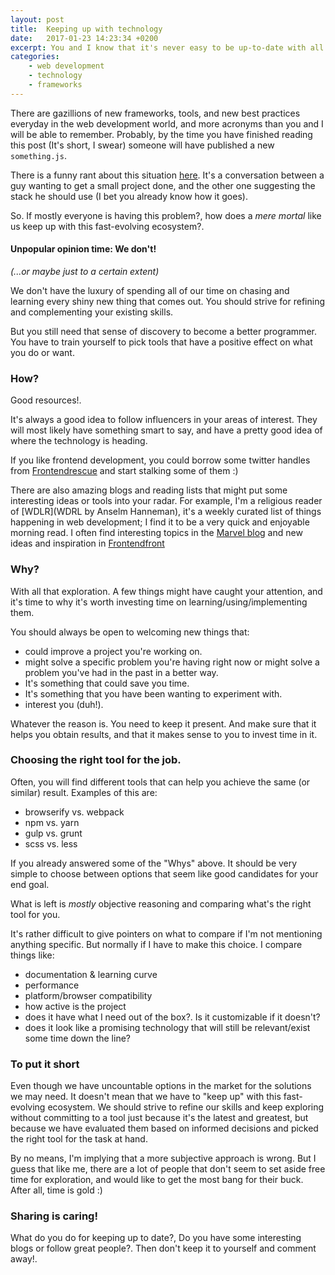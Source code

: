 ```yaml
---
layout: post
title:  Keeping up with technology
date:   2017-01-23 14:23:34 +0200
excerpt: You and I know that it's never easy to be up-to-date with all the new cool tools being published every day. What can we do about it?
categories:
    - web development
    - technology
    - frameworks
---
```


There are gazillions of new frameworks, tools, and new best practices everyday in the web development world, and more acronyms than you and I will be able to remember.
Probably, by the time you have finished reading this post (It's short, I swear) someone will have published a new `something.js`.


There is a funny rant about this situation [here](https://hackernoon.com/how-it-feels-to-learn-javascript-in-2016-d3a717dd577f). It's a conversation between a guy wanting to get a small project done, and the other one suggesting the stack he should use (I bet you already know how it goes).


So. If mostly everyone is having this problem?,  how does a *mere mortal* like us keep up with this fast-evolving ecosystem?.


#### Unpopular opinion time: We don't!
*(...or maybe just to a certain extent)*


We don't have the luxury of spending all of our time on chasing and learning every shiny new thing that comes out. You should strive for refining and complementing your existing skills.

But you still need that sense of discovery to become a better programmer. You have to train yourself to pick tools that have a positive effect on what you do or want.

### How?

Good resources!.

It's always a good idea to follow influencers in your areas of interest. They will most likely have something smart to say, and have a pretty good idea of where the technology is heading.

If you like frontend development, you could borrow some twitter handles from [Frontendrescue](https://uptodate.frontendrescue.org/) and start stalking some of them :)

There are also amazing blogs and reading lists that might put some interesting ideas or tools into your radar. For example, I'm a religious reader of [WDLR](WDRL by Anselm Hanneman), it's a weekly curated list of things happening in web development; I find it to be a very quick and enjoyable morning read. I often find interesting topics in the [Marvel blog](https://blog.marvelapp.com/) and new ideas and inspiration in [Frontendfront](https://frontendfront.com/)


### Why?

With all that exploration. A few things might have caught your attention, and it's time to why it's worth investing time on learning/using/implementing them.

You should always be open to welcoming new things that:

- could improve a project you're working on.
- might solve a specific problem you're having right now or might solve a problem you've had in the past in a better way.
- It's something that could save you time.
- It's something that you have been wanting to experiment with.
- interest you (duh!). 

Whatever the reason is. You need to keep it present. And make sure that it helps you obtain results, and that it makes sense to you to invest time in it.

### Choosing the right tool for the job.

Often, you will find different tools that can help you achieve the same (or similar) result. 
Examples of this are:
- browserify vs. webpack
- npm vs. yarn
- gulp vs. grunt
- scss vs. less

If you already answered some of the "Whys" above. It should be very simple to choose between options that seem like good candidates for your end goal.

What is left is *mostly* objective reasoning and comparing what's the right tool for you.

It's rather difficult to give pointers on what to compare if I'm not mentioning anything specific. But normally if I have to make this choice. I compare things like:

- documentation & learning curve
- performance
- platform/browser compatibility
- how active is the project
- does it have what I need out of the box?. Is it customizable if it doesn't?
- does it look like a promising technology that will still be relevant/exist some time down the line?

### To put it short

Even though we have uncountable options in the market for the solutions we may need. It doesn't mean that we have to "keep up" with this fast-evolving ecosystem. We should strive to refine our skills and keep exploring without committing to a tool just because it's the latest and greatest, but because we have evaluated them based on informed decisions and picked the right tool for the task at hand.

By no means, I'm implying that a more subjective approach is wrong. But I guess that like me, there are a lot of people that don't seem to set aside free time for exploration, and would like to get the most bang for their buck. After all, time is gold :)

### Sharing is caring!

What do you do for keeping up to date?, Do you have some interesting blogs or follow great people?.
Then don't keep it to yourself and comment away!.
